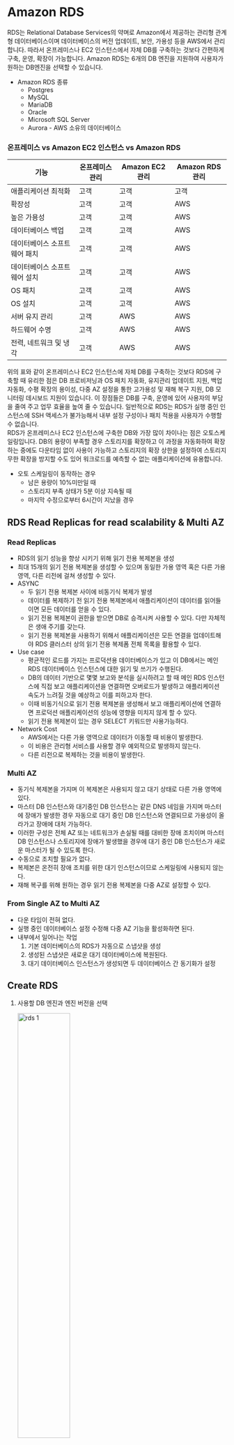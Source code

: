 # Amazon RDS
RDS는 Relational Database Services의 약며로 Amazon에서 제공하는 관리형 관계형 데이터베이스이며 데이터베이스의 버전 업데이트, 보안, 가용성 등을 AWS에서 관리합니다. 따라서 온프레미스나 EC2 인스턴스에서 자체 DB를 구축하는 것보다 간편하게 구축, 운영, 확장이 가능합니다. Amazon RDS는 6개의 DB 엔진을 지원하여 사용자가 원하는 DB엔진을 선택할 수 있습니다.

- Amazon RDS 종류
    - Postgres
    - MySQL
    - MariaDB
    - Oracle
    - Microsoft SQL Server
    - Aurora - AWS 소유의 데이터베이스

### 온프레미스 vs Amazon EC2 인스턴스 vs Amazon RDS

| 기능 | 온프레미스 관리 | Amazon EC2 관리 | Amazon RDS 관리 |
| --- | --- | --- | --- |
| 애플리케이션 최적화 | 고객 | 고객 | 고객 |
| 확장성 | 고객 | 고객 | AWS |
| 높은 가용성 | 고객 | 고객 | AWS |
| 데이터베이스 백업 | 고객 | 고객 | AWS |
| 데이터베이스 소프트웨어 패치 | 고객 | 고객 | AWS |
| 데이터베이스 소프트웨어 설치 | 고객 | 고객 | AWS |
| OS 패치 | 고객 | 고객 | AWS |
| OS 설치 | 고객 | 고객 | AWS |
| 서버 유지 관리 | 고객 | AWS | AWS |
| 하드웨어 수명 | 고객 | AWS | AWS |
| 전력, 네트워크 및 냉각 | 고객 | AWS | AWS |

위의 표와 같이 온프레미스나 EC2 인스턴스에 자체 DB를 구축하는 것보다 RDS에 구축할 때 유리한 점은 DB 프로비저닝과 OS 패치 자동화, 유지관리 업데이트 지원, 백업 자동화, 수평 확장의 용이성, 다중 AZ 설정을 통한 고가용성 및 재해 복구 지원, DB 모니터링 데시보드 지원이 있습니다. 이 장점들은 DB를 구축, 운영에 있어 사용자의 부담을 줄여 주고 업무 효율을 높여 줄 수 있습니다. 일반적으로 RDS는 RDS가 실행 중인 인스턴스에 SSH 액세스가 불가능해서 내부 설정 구성이나 패치 적용을 사용자가 수행할 수 없습니다.   
RDS가 온프레미스나 EC2 인스턴스에 구축한 DB와 가장 많이 차이나는 점은 오토스케일링입니다. DB의 용량이 부족할 경우 스토리지를 확장하고 이 과정을 자동화하여 확장하는 중에도 다운타임 없이 사용이 가능하고 스토리지의 확장 상한을 설정하여 스토리지 무한 확장을 방지할 수도 있어 워크로드를 예측할 수 없는 애플리케이션에 유용합니다.

- 오토 스케일링이 동작하는 경우
    - 남은 용량이 10%미만일 때
    - 스토리지 부족 상태가 5분 이상 지속될 때
    - 마지막 수정으로부터 6시간이 지났을 경우

## RDS Read Replicas for read scalability & Multi AZ
### Read Replicas

- RDS의 읽기 성능을 향상 시키기 위해 읽기 전용 복제본을 생성
- 최대 15개의 읽기 전용 복제본을 생성할 수 있으며 동일한 가용 영역 혹은 다른 가용 영역, 다른 리전에 걸쳐 생성할 수 있다.
- ASYNC
    - 두 읽기 전용 복제본 사이에 비동기식 복제가 발생
    - 데이터를 복제하기 전 읽기 전용 복제본에서 애플리케이션이 데이터를 읽어들이면 모든 데이터를 얻을 수 있다.
    - 읽기 전용 복제본이 권한을 받으면 DB로 승격시켜 사용할 수 있다. 다만 자체적은 생애 주기를 갖는다.
    - 읽기 전용 복제본을 사용하기 위해서 애플리케이션은 모든 연결을 업데이트해야 RDS 클러스터 상의 읽기 전용 복제폼 전체 목록을 활용할 수 있다.
- Use case
    - 평균적인 로드를 가지는 프로덕션용 데이터베이스가 있고 이 DB에서는 메인 RDS 데이터베이스 인스턴스에 대한 읽기 및 쓰기가 수행된다.
    - DB의 데이터 기반으로 몇몇 보고와 분석을 실시하려고 할 때 메인 RDS 인스턴스에 직접 보고 애플리케이션을 연결하면 오버로드가 발생하고 애플리케이션 속도가 느려질 것을 예상하고 이를 피하고자 한다.
    - 이때 비동기식으로 읽기 전용 복제본을 생성해서 보고 애플리케이션에 연결하면 프로덕션 애플리케이션의 성능에 영향을 미치지 않게 할 수 있다.
    - 읽기 전용 복제본이 있는 경우 SELECT 키워드만 사용가능하다.
- Network Cost
    - AWS에서는 다른 가용 영역으로 데이터가 이동할 때 비용이 발생한다.
    - 이 비용은 관리형 서비스를 사용할 경우 예외적으로 발생하지 않는다.
    - 다른 리전으로 복제하는 것을 비용이 발생한다.

### Multi AZ

- 동기식 복제본을 가지며 이 복제본은 사용되지 않고 대기 상태로 다른 가용 영역에 있다.
- 마스터 DB 인스턴스와 대기중인 DB 인스턴스는 같은 DNS 네임을 가지며 마스터에 장애가 발생한 경우 자동으로 대기 중인 DB 인스턴스와 연결되므로 가용성이 올라가고 장애에 대처 가능하다.
- 이러한 구성은 전체 AZ 또는 네트워크가 손실될 때를 대비한 장애 조치이며 마스터 DB 인스턴스나 스토리지에 장애가 발생했을 경우에 대기 중인 DB 인스턴스가 새로운 마스터가 될 수 있도록 한다.
- 수동으로 조치할 필요가 없다.
- 복제본은 온전히 장애 조치를 위한 대기 인스턴스이므로 스케일링에 사용되지 않는다.
- 재해 복구를 위해 원하는 경우 읽기 전용 복제본을 다중 AZ로 설정할 수 있다.

### From Single AZ to Multi AZ

- 다운 타임이 전혀 없다.
- 실행 중인 데이터베이스 설정 수정해 다중 AZ 기능을 활성화하면 된다.
- 내부에서 일어나는 작업
    1. 기본 데이터베이스의 RDS가 자동으로 스냅샷을 생성
    2. 생성된 스냅샷은 새로운 대기 데이터베이스에 복원된다.
    3. 대기 데이터베이스 인스턴스가 생성되면 두 데이터베이스 간 동기화가 설정

## Create RDS

1. 사용할 DB 엔진과 엔진 버전을 선택
    
    <img src="/images/RDS_1.png" width="50%" height="50%" title="rds 1" alt="rds 1">    
    
2. 사용 목적에 따른 템플릿을 선택
    - 프로덕션 : 고가용성 및 빠르고 일관된 성능을 사용해야할 때 사용
    - 개발/테스트 : 프로덕션 환경 외부에서 개발 용도로 사용
    - 프리 티어
3. 가용성 및 내구성 설정
    - 다중 AZ DB 클러스터
        - 기본 DB 인스턴스와 읽기 전용 복제본 DB 인스턴스 2개
        - 고가용성, 데이터 이중화 제공 및 읽기 워크로드 성능 향상
    - 다중 AZ DB 인스턴스
        - 기본 DB 인스턴스와 대기 DB 인스턴스 1개
        - 고가용성과 데이터 이중화를 제공하지만 읽기 워크로드 성능 향상을 되지 않는다.
    - 단일 DB 인스턴스
        - 기본 DB 인스턴스 1개
4. DB 설정
    - 자격 증명 설정
        - 마스터 이름
        - 암호 설정
5. 인스턴스 구성
    - DB 인스턴스 클래스 선택 및 세부 유형 선택
6. 스토리지
    - EBS 볼륨 유형 선택
    - 볼륨 용량 및 IOPS 설정
7. 연결
    - EC2 연결 여부 설정
    - VPC 및 서브넷 설정
    - 퍼블릭 액세스 설정
    - 보안 그룹 생성 혹은 선택
8. 데이터베이스 인증
    - 암호 인증
    - 암호 및 IAM 데이터베이스 인증
    - 암호 및 Kerberos 인증
9. 모니터링 설정
10. 추가 구성
    - 초기 데이터베이스 이름
    - DB 파라미터 그룹
    - 옵션 그룹
    - 백업
    - 암호화
    - 로그 내보내기 설정 → CloudWatch
    - 유지 관리 설정

## RDS Custom for Oracle and Microsoft SQL Server

- RDS는 기반이 되는 OS나 사용자 지정 기능에 액세스할 수 없지만 RDS Custom은 가능하다.
- RDS Custom은 Oracle과 Microsoft SQL Server로 관리할 수 있다.
- RDS에서 누릴 수 있는 장점을 그대로 누리면서 RDS OS에 액세스할 수 있다.
    - 내부 설정 구성
    - 패치 적용
    - 네이티브 기능 활성화
    - SSH나 SSM 세션 관리자를 사용해서 RDS EC2 인스턴스 액세스 가능
- 사용자 지정 설정을 사용하기 위해 RDS가 자동으로 유지 관리 또는 스케일링 작업을 하지 않도록 자동화 모드를 해제해야한다.
- 스냅샷을 수동으로 만들어 두어야 한다.
- RDS vs RDS Custom
    - RDS는 데이터베이스 전체를 관리
        - OS와 나머지는 AWS에서 관리
    - RDS Custom은 Oracle과 Microsoft SQL Server에서만 사용 가능
        - OS의 전체 관리자 권한을 갖는다.

## Amazon Aurora
### Basic

- Amazon Aurora는 AWS 고유의 기술
- 오픈소스는 아니지만 Postgres와 MySQL과 호환되도록 설계
- 클라우드에 최적화되어 있고 여러 최적화를 통해서 RDS MySQL보다 5배 높은 성능 Postgres보다 3배 높은 성능을 보인다. 성능 뿐 아니라 다양한 개선점도 있다.
- 용량에 따라 스토리지를 자동으로 확장한다. 10GB ~ 128TB 사이의 용량을 사용가능
- MySQL의 경우 읽기 전용 복제본이 5개로 제한되어 있지만 Aurora는 15개까지 생성할 수 있다. 복제 속도도 10ms 미만으로 매우 빠르다.
- 장애 조치는 즉각적으로 일어나며 다중 AZ나 MySQL RDS보다 훨씬 빠르며 기본적으로 클라우드 네이티브이므로 가용성이 높다.
- RDS에 비해 20% 정도 비싸지만 더 효율적이다. 스케일링 부분이 두드러져 오히려 비용을 절약할 수 있다.

### High Availability and Read Scaling

- 사용자가 Aurora에 무언가를 기록할 때마다 6개 복사본을 3개의 가용영역에 저장한다.
    - 6개 중 4개만 작동해도 쓰기 작업이 가능하다.
    - 6개 중 3개만 작동해도 읽기 작업이 가능하며 쓰기보다 읽기에 대한 가용성이 더 좋다.
    - 자가 복구 기능이 있어 데이터 손상이나 문제가 발생했을 때 백앤드에서 P2P 복제를 통한 자가 복구가 진행된다.
    - 단일 볼륨에 의존하지 않고 수백개의 볼륨을 사용
- 쓰기 작업은 RDS와 유사하다.
    - 쓰기 작업을 진행하는 인스턴스는 하나로 해당 인스턴스가 마스터가 된다.
- 마스터에 장애가 발생할 경우 평균 30초 이내로 장애 조치가 시작된다.
- 마스터 외에 읽기를 제공하는 읽기 전용 복제본을 15개까지 둘 수 있다.
    - 복제본을 많이 두고 읽기 워크로드를 스케일링할 수 있다.
    - 마스터에 문제가 생기면 읽기 전용 복제본 중 하나가 마스터로 대체된다.
- 복제본들은 리전 간 복제를 지원한다.

### Aurora Cluster

<img src="/images/RDS_2.png" width="50%" height="50%" title="rds 2" alt="rds 2">    

- Aurora는 DB 인스턴스 간 공유 볼륨을 사용하고 마스터가 바뀌거나 장애 조치가 실행될 수 있으므로 Writer 엔드포인트를 제공한다.
- Writer 엔드포인트는 DNS 네임으로 항상 마스터를 가리킨다.
- 클라이언트는 장애 조치 후에도 Writer 엔드포인트와 상호작용하며 올바른 인스턴스로 자동 리다이렉트된다.
- 읽기 전용 복제본은 15개까지 자동 스케일링이 가능하다.
- 여러 복제본이 있을 때 어떤 복제본에 연결되어 읽기 작업을 수행해야할지 파악하기 어려울 수 있지만 Reader 엔드포인트를 사용해 모든 읽기 전용 복제본과 연결한다. Reader 엔드포인트는 로드밸런서 역할을 수행할 수 있다.

### Features of Aurora

- 자동 장애 조치
- 백업 및 복구
- 격리 및 보안
- 산업 규정 준수
- 버튼식 스케일링
- 제로 다운타임 자동 패치 설치
- 고급 모니터링
- 통상 유지 관리
- 백트랙
    - 과거 어떤 시점으로도 데이터를 복원
    - 백업에 의존하는 기능은 아니다.

### Create Aurora

1. Aurora는 MySQL 호환과 PostgreSQL 호환 두가지 엔진이 있다.
2. 엔진 버전은 Aurora가 지원하는 기능에 따라 필터링 후 선택할 수 있다.
3. Aurora는 프리 티어 템플릿을 지원하지 않아 실습시 비용이 청구될 수 있다.
4. 인스턴스 구성
    - 메모리 최적화 클래스와 버스터블 클래스 두가지로 나뉜다.
5. 가용성 및 내구성
    - 다중 AZ사용이 기본적으로 활성화 되어있다.
    - Aurora 복제본 혹은 Reader node를 다른 AZ에 생성한다.
    - 장애 조치 속도와 가용성을 높이는데 유용
6. 연결
    - EC2 인스턴스 연결 설정
    - 네트워크 유형 설정 - IPv4, IPv6
    - VPC 및 서브넷 설정
    - 퍼블릭 액세스 설정
    - 보안그룹 설정
7. 데이터베이스 인증
    - 암호 인증
    - 암호 및 IAM 데이터베이스 인증
8. 모니터링 설정
9. 추가 구성
    - 초기 DB 설정

- Aurora DB를 생성하면 리전 클러스터에 라이터 인스턴스, 리더 인스턴스가 생성된 것을 확인할 수 있다.
    
    <img src="/images/RDS_3.png" width="50%" height="50%" title="rds 3" alt="rds 3">    
    
- DB 클러스더의 엔드포인트가 2개 생성된 것을 확인할 수 있고 각각 라이터와 리더 인스턴스와 연결된다.
    - 각 인스턴스를 클릭하면 라이터나 리더 앤드포인트와 별개로 인스턴스 고유 앤드포인트도 확인할 수 있다.
    
    <img src="/images/RDS_4.png" width="50%" height="50%" title="rds 4" alt="rds 4">    
    
- Auto Scaling Policy - Read Replica
    
    <img src="/images/RDS_5.png" width="50%" height="50%" title="rds 5" alt="rds 5">    
    
    - Aurora 복제본의 평균 CPU 사용량이나 연결 수에 기반하여 읽기 전용 복제본에 대한 오토 스케일링 정책을 생성할 수 있다.
- 리전 추가
    - 데이터베이스 클러스터에 리전을 추가하여 글로벌 Aurora 서비스를 구축할 수 있다.
    - 인스턴스 크기에 따라서 기능이 호환되지 않을 수 있다.

### Aurora 고급개념

- Auto Scaling
    - 읽기 전용 복제본의 CPU 사용량에 따라 오토 스케일링이 되서 복제본이 늘어나면 리더 엔드포인트도 늘어난 복제본만큼 확장된다.
    - 이러한 방식으로 읽기 워크로드를 분산시킬 수 있고 전체 CPU 사용량을 줄일 수 있다.
- Custom Endpoint
    - 읽기 전용 복제본의 인스턴스 유형이 때로는 서로 다를 때도 있다.
    - 이렇게 하는 이유는 Aurora 인스턴스의 하위 집합을 사용자 지정 엔드포인트로 정의하기 위함이다.
    - 예를 들어 서로 다른 크기의 인스턴스 유형을 가진 읽기 전용 복제본이 있을 때 더 큰 크기의 인스턴스 유형을 가진 읽기 전용 복제본의 역할을 분석 쿼리에 사용하기 위해 또다른 엔드포인트를 정의하여 연결한다.
    - 리더 엔드포인드는 사용자 지정 엔드포인트를 정의한 후에는 사라지지는 않지만 사용되지 않는다.
    - 실제로 사용자 정의 엔드포인트를 생성하여 다양한 종류의 워크로드에 대응할 수 있도록 한다.
- Aurora Serverless
    
    <img src="/images/RDS_6.png" width="50%" height="50%" title="rds 6" alt="rds 6">    
    
    - 실제 사용량에 따라 자동화된 데이터베이스 인스턴스화 및 오토 스케일링을 제공
    - 워크로드가 드물거나 간혈적 혹은 예측할 수 없는 경우에 유용
    - 용량 계획을 세울 필요가 없다.
    - Aurora 인스턴스의 초당 요금을 지불하므로 보다 비용 효율적이다.
- Aurora Multi-Master
    
    <img src="/images/RDS_7.png" width="50%" height="50%" title="rds 7" alt="rds 7">    
    
    - 라이터 노드에 대한 지속적인 쓰기 가용성을 원할 때 사용
    - Aurora 클러스터에서 모든 Aurora 인스턴스는 라이터 노드가 된다.
- Global Aurora
    - 리전 간 읽기 복제본이 존재
        - 재해 복구에 유용
        - 간단한 설치
    - Aurora Global Database - 권장
        - 기본 리전에서 읽기 및 쓰기가 모두 일어난다.
        - 최대 5개의 보조 읽기 전용 리전 - 복제 지연이 1초 미만
        - 보조 리전 당 최대 16개 읽기 복제본 설정
        - 전세계 읽기 지연 시간을 줄일 수 있다.
        - 한 리전에서 데이터베이스가 중단되는 경우 재해 복구를 위해 다른 리전을 활성화하면 RTO - Recovery Time Objective가 1분 미만으로 할 수 있다.
- Aurora Machine Learning
    
    <img src="/images/RDS_8.png" width="50%" height="50%" title="rds 8" alt="rds 8">    
    
    - Aurora는 AWS내에서 ML과 연결되어 있으며 SQL을 통해 애플리케이션에 ML 기반 예측을 적용할 수 있다.
    - AWS ML 서비스와 간단하고 최적화된 안전한 통합
    - 지원 시버스
        - Amazon SageMaker - ML 모델 사용
        - Amazon Comprehend - 감정 분석
    - ML 경험 없이 사용가능
    - 사기 탐지, 광고 타겟팅, 감정 분석, 제품 추천 등의 서비스에 추천한다.

## Backup & Monitoring
### RDS Backups

- 자동화된 백업
    - RDS는 데이터베이스 백업 기간 동안 매일 전체 데이터베이스를 백업한다.
    - 5분마다 트랜잭션 로그가 백업
        - 자동 백업을 통해 언제라도 5분 전으로 복원할 수 있다.
    - 자동 백업 보존 기간은 1~35일 사이로 설정할 수 있으며 사용하지 않을 경우에는 0으로 설정
- 수동 데이터베이스 스냅샷
    - 사용자가 수동으로 트리거한다.
    - 사용자가 수동으로 원하는 기간 동안 백업을 유지할 수 있다는 점이 장점이다.
- 백업을 활용한 트릭
    - 데이터베이스가 하루 중 사용되는 시간이 사용되지 않는 시간보다 짧을 때 스냅샷을 저장한 후 데이터베이스를 삭제하면 스냅샷을 저장하는 비용이 DB를 실행하는 것보다 비용이 저렴하므로 비용을 절약할 수 있다.
    - 생성된 스냅샷을 활용해서 다음 사용시간에 DB를 복원하여 사용한다.

### Aurora Backup

- RDS와 유사하게 자동화된 백업을 제공한다.
    - 1~35일까지 보존 기간을 설정할 수 있다.
    - 비활성화는 불가능하다.
    - 시점 복구 기능 - 해당 기간의 어느 시점에서든 복구가 가능하다.
- 수동 DB 스냅샷
    - RDS와 동일하게 사용자가 트리거하는 스냅샷
    - 원하는 기간 동안 보존 가능

### Restore Options

- 백업이나 스냅샷을 활용하여 복원할 때마다 새로운 DB가 생성된다.
- S3에서 MySQL DB를 복원할 수 있다.
    - On-premise DB 백업을 생성한 다음 Amazon S3에 객체로 배치한다.
- RDS에는 Amazon S3에서 백업 파일을 복원하는 옵션이 있다.
- Aurora MySQL을 Amazon S3에서 복원
    - Percona XtraBackup이라는 외부 소프트웨어를 사용해서 On-premise DB를 백업 - 현재는 이 방법 외에는 없다.
    - 백업 파일을 Amazon S3에 업로드 후 백업을 복원

### Aurora Database Cloning

- 기존 DB 클러스터에서 새로운 Aurora DB 클러스터를 생성할 수 있다.
- 예시
    - Aurora에 프로덕션 DB가 있고 해당 DB에서 테스트를 실행하고자 한다.
    - 테스트 애플리케이션은 스테이징 환경에 있어 동일한 데이터를 복사할 필요가 있다.
    - 이 경우 프로덕션 Aurora DB를 복제하면 된다.
    - Cloning은 스냅샷을 찍고 복원하는 것보다 빠르다.
        - Copy-on-write 프로토콜을 사용
        - 처음 DB 복제본을 만들 때는, 원래 DB 클러스터와 동일한 데이터 볼륨을 사용한다. 같은 볼륨을 사용한다는 것은 실제 복사는 이루지지 않기 때문
        - 새 DB의 업데이트가 완료되면 새로운 추가 스토리지가 할당되고, 데이터가 복사 및 분리된다.
- 매우 빠르고 비용 효율적이다.
- 프로덕션 DB에 영향을 주지 않고 프로덕션 DB를 복제하는데 유용

## RDS Security

- At-rest encryption
    - 데이터가 볼륨에서 암호화된다.
    - KMS를 사용해 마스터와 모든 복제본의 암호화가 이루어지며 이 과정은 데이터베이스를 처음 실행할 때 정의
    - 마스터 DB를 암호화하지 않으면 읽기 전용 복제본을 암호화할 수 없다.
    - 암호화 되어있지 않은 기존 DB를 암호화하기 위해서는 기존 DB의 스냅샷을 찍은 후 암호화된 형태로 DB를 복원해야한다.
- In-flight encryption
    - RDS는 기본적으로 클라이언트와 DB간 데이터 전송 중 데이터 암호화 기능을 갖추고 있다.
    - 클라이언트는 AWS의 TLS root 인증서를 사용해야한다.
- IAM Authentication
    - 암호만을 사용한 DB 접속을 사용할 수도 있지만 AWS에서 사용하는 만큼 IAM 역할을 추가해서 DB에 연결할 수 있다.
    - EC2 인스턴스의 경우 RDS 연결 권한이 있는 IAM 역할을 가지고 있을 경우 사용자 이름과 암호를 사용하지 않아도 RDS 연결을 할 수 있다.
- Security Group
    - 보안 그룹을 사용해서 데이터베이스에 대한 네트워크 액세스를 통제할 수 있다.
- RDS와 Aurora는 SSH 액세스가 없다. RDS custom은 가능하다.
- Audit Log
    - 감사 로그가 있어 시간에 따라 RDS 및 Aurora에서 어떠한 쿼리가 생성되고 있는지 확인할 수 있다.
    - 장기간 보관을 원하면 CloudWatch Logs에 전송한다.

## RDS Proxy

- 완전 관리형 RDS DB 프록시도 배포할 수 있다.
- Amazon RDS Proxy를 사용하면 애플리케이션이 DB 내에서 DB 연결 풀을 형성하고 공유할 수 있다.
- 애플리케이션을 일일이 RDS DB 인스턴스에 연결하는 대신 프록시가 하나의 풀에 연결을 모아 RDS 인스턴스로 가는 연결을 줄일 수 있다.
- DB 인스턴스의 부담을 줄이고 개방된 연결과 시간초과를 최소화할 수 있어 DB의 효율성을 올릴 수 있다.
- RDS 프록시는 완전한 서버리스로 오토 스케일링이 가능해 용량을 관리할 필요가 없고 가용성이 높다. - 다중 AZ 지원
- RDS DB 인스턴스에 장애 조치가 발생하면 기본 인스턴스가 아닌 대기 상태인 인스턴스로 실행되며 RDS 프록시는 장애 조치 시간을 최대 66%까지 줄일 수 있다.
    - 메인 RDS DB 인스턴스에 애플리케이션을 모두 연결하고 장애 조치를 각자 처리하게 하는 대신 장애  조치와 무관한 RDS 프록시에 연결한다.
    - RDS 프록시가 장애 조치가 발생한 RDS DB 인스턴스를 처리하므로 장애 조치 시간이 개선
- MySQL, PostgreSQL, MariaDB, Aurora를 지원
- 애플리케이션의 코드를 변경하지 않아도 된다.
- DB에 IAM 인증을 강제함으로써 IAM 인증을 통해서만 RDS DB 인스턴스에 연결하도록 할 수 있다.
- RDS 프록시는 퍼블릭 액세스가 절대로 불가능하며 VPC 내부에서만 액세스 가능하다.
- Lambda 함수를 DB에 사용할 때도 RDS 프록시는 유용하다.
    - Lambda 함수는 코드 조각을 실행하는 AWS 서비스이다.
    - Lambda 함수는 증식이 가능하고 매우 빠르게 사라진다.
    - 이러한 특성을 가진 수십만개의 Lambda 함수가 RDS 인스턴스에 연결을 개방하면 RDS 인스턴스에 부하가 올라가며 시간초과가 발생할 수 있다.
    - RDS 프록시가 Lambda 함수에 대한 연결 풀을 생성하면 Lambda 함수가 RDS 프록시를 오버로드한다.

## ElastiCache

- ElastiCache는 Redis나 Memcached를 관리할 수 있도록 도와주는 AWS 서비스이다.
- 캐시는 매우 높은 성능과 짧은 지연 시간을 가진 인메모리 데이터베이스이다.
- 캐시는 읽기 집약적인 워크로드에서 데이터베이스의 로드를 줄여준다.
- 일반적인 쿼리는 캐시에 저장되므로, 매번 데이터베이스를 쿼리하지 않아도 캐시만 사용하여 쿼리의 결과를 검색할 수 있다.
- 애플리케이션을 stateless로 할 수 있게 한다.
- AWS가 OS 유지관리, 패치, 최적화, 설정, 구성, 모니터링, 장애 복구 및 백업을 관리한다.
- ElastiCache를 사용한다는 것은 애플리케이션의 코드 수정이 필요하다는 것을 의미한다.
    - 캐시를 쿼리하는 것을 수정

### ElastiCache Solution Architecture

- DB Cache
    
    <img src="/images/RDS_9.png" width="50%" height="50%" title="rds 9" alt="rds 9">    
    
    - 애플리케이션의 쿼리의 결과가 캐시에 있는 경우 “Cache hit” 되었다고 하며 이 경우 쿼리 수행을 위해 DB로 이동하는 시간이 절약된다.
    - 애플리케이션의 쿼리의 결과가 캐시에 없는 경우 “Cache miss” 되었다고 하며 이 경우 DB에서 데이터를 가져와야 한다.
    - “Cache miss”가 되어 DB에 데이터를 가져오면 그 결과를 캐시에 저장하고 애플리케이션에서 동일한 쿼리를 요청하면 캐시에서 결과를 가져간다.
    - DB의 로드를 줄이는데 도움이 된다.
    - 가장 최신의 데이터만을 사용되어야 하므로 캐시 무효화 전략이 필요하다. 이러한 점이 캐싱 기술을 사용하는데 가장 어려운 점이다.
- User Session Store
    
    <img src="/images/RDS_10.png" width="50%" height="50%" title="rds 10" alt="rds 10">    
    
    - 사용자 세션을 저장하는 아키텍처이며, 애플리케이션을 stateless로 만들 수 있다.
    - 사용자가 어떠한 애플리케이션에 로그인하면 세션 데이터를 캐시에 쓰는 것
    - 사용자가 다른 인스턴스에 접속하더라도 캐시에서 데이터를 검색할 수 있으므로 로그인 상태를 유지할 수 있다.

### Redis vs Memcached

**Redis**

- 자동 장애 조치 기능과 함께 다중 AZ 지원
- 읽기 성능을 확장하고 고가용성을 가지기 위해 읽기 복제본이 있다
- AOF 지속성을 사용한 데이터 내구성
- 백업 및 복원 지원
- 복제되는 캐시로 가용성과 내구성을 우선한다.
- 세트와 정렬된 세트를 지원

**Memcached**

- 데이터 분할을 위해 멀티 노드를 사용 - Sharding
- 복제가 이루어지지 않아 영구 캐시가 아니며 고가용성을 보장하지 않는다.
- 백업 및 복원 미지원
- 멀티스레드 아키텍처
- 여러 인스턴스가 모두 샤딩을 통해 작동

### Create ElastiCache

1. ElastiCache 생성은 VPC 설정, 클러스터 생성, 애플리케이션에 연결 순으로 진행된다.
    
    <img src="/images/RDS_11.png" width="50%" height="50%" title="rds 11" alt="rds 11">    
    
2. 클러스터를 새로 생성하거나 기존의 백업을 복원할 수  있다.
    
    <img src="/images/RDS_12.png" width="50%" height="50%" title="rds 12" alt="rds 12">    
    
    1. 클러스터 모드
        - 활성화 - 여러 복제가 생기며 확장성과 가용성이 개선된다.
        - 비활성화 - 단일 노드 그룹과 최대 1개의 기본노드 및 최대 5개의 읽기 전용 복제를 얻게된다.
    2. 위치
        - AWS 클라우드
        - 온프레미스 - AWS Outposts를 사용해야한다.
        - 다중 AZ - 다중 AZ는 primary 노드에서 장애가 발생한 경우 여러 AZ에서 읽기 전용 복제본으로 자동 장애 조치를 수행하여 향상된 고가용성을 제공
        - 자동 장애 조치
            - 다중 AZ를 사용하면 기본 활성화가 되어있으며 비활성화는 불가능하다.
            - 다중 AZ를 사용하지 않으면 비활성도 가능
            - 읽기 전용 복제본에 대해 자동 장애 조치가 이루어진다.
    3. 클러스터 설정
        - 엔진 버전과 포트, 파라미터 그룹 노드 유형, 복제본 개수 설정
        - 복제본 개수가 0보다 크면 다중 AZ나 자동 장애 조치를 사용할 수 있지만 0이면 사용할 수 없다.
    4. 서브넷 그룹
        - ElastiCache가 실행될 서브넷 그룹을 선택 혹은 생성
3. 고급 설정
    
    <img src="/images/RDS_13.png" width="50%" height="50%" title="rds 13" alt="rds 13">    
    
    1. 보안
        - 저장 중 암호화 - 키를 사용해 데이터 암호화
        - 전송 중 암호화 - 서버와 클라이언트간 데이터 암호화, 액세스 제어권한 설정 가능
    2. 백업
    3. 유지관리
    4. 로그

- 생성이 완료되면 기본 엔드포인트와 리더 엔드포인트를 확인할 수 있다.
    - 리더 엔드포인트는 읽기 전용 복제가 있을 때 사용할 수 있다.

### Cache Security

- ElastiCache는 Redis에서만 IAM을 지원하며, 나머지는 사용자 이름과 암호를 사용한다.
- ElastiCache에서 IAM 정책을 정의하면 AWS API 수준 보안에만 사용
- Redis AUTH
    - Redis 클러스터를 생성할 때 Redis 내 보안을 통해 암호와 토큰을 설정할 수 있다.
    - 캐시에 추가 보안 수준을 제공
    - SSL 전송 중 암호화도 지원
- Memcached
    - SASL 기반 승인을 제공

### Patterns for ElastiCache

- Lazy Loading
    - 모든 데이터가 캐시되고 데이터가 캐시에서 지체될 수 있다.
    - “Cache miss”가 되는 경우에만 DB에서 데이터를 가져오기 때문
- Write Through
    - DB에 데이터가 기록될 때마다 캐시에 데이터를 추가하거나 업데이트할 수 있다.
    - 데이터가 지체되지 않는다.
- Session Store
    - 세션 데이터를 임시로 저장
    - 유지 시간 기능을 사용해 세션을 만료할 수 있다.
- CS(Computer Science)에서 가장 어려운 것은 캐싱 무효화와 이름 붙이기라는 말이 있다.

### Redis Use Case

- 게이밍 리더보드
    - 생각하는 것보다 만드는 것이 복잡하다.
    - Redis에는 Sorted Set이 있어 고유성과 요소 순서를 보장한다.
    - 요소가 추가될 때마다 실시간으로 순위를 매긴 다음 올바른 순서로 추가

## 참고 자료
[AWS Docs - Amazon RDS란 무엇입니까?](https://docs.aws.amazon.com/ko_kr/AmazonRDS/latest/UserGuide/Welcome.html)        
[정보 문화사 - 아마존 웹 서비스](https://www.yes24.com/Product/Goods/69304366)      